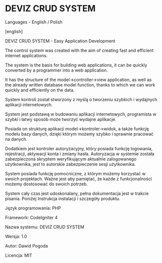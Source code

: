 # DEVIZ CRUD SYSTEM

Languages - English / Polish

[english]

DEVIZ CRUD SYSTEM - Easy Application Development

The control system was created with the aim of creating fast and efficient internet applications.

The system is the basis for building web applications, it can be quickly converted by a programmer into a web application.

It has the structure of the model->controller->view application, as well as the already written database model function, thanks to which we can work quickly and efficiently on the data.


System kontroli został stworzony z myślą o tworzeniu szybkich i wydajnych aplikacji internetowych. 

System jest podstawą w budowaniu aplikacji internetowych, programista w szybki i łatwy sposób może tworzyć wydajne aplikacje.

Posiada on strukturę aplikacji model->kontroler->widok, a także funkcję modelu bazy danych, dzięki którym możemy szybko i sprawnie pracować na danych. 

Dodatkiem jest kontroler autoryzacyjny, który posiada funkcję logowania, rejestracji, aktywacji konta i zmiany hasła. Autoryzacja w systemie została zabezpieczona skryptem weryfikującym aktualnie zalogowanego użytkownika, jest to autorskie zabezpieczenie sesji użytkownika. 

System posiada funkcję pomocniczne, z którym możemy korzystać w swoich projektach. Ważne jest aby pamiętać, że każde z funkcjonalności możemy dostosować do swoich potrzeb.


System cały czas jest udoskonalany, pełna dokumentacja jest w trakcie pisania. 
Poniżej Instrukcja instalacji i szczegóły produktu.


Język programowania: PHP

Framework: CodeIgniter 4

Nazwa systemu: DEVIZ CRUD SYSTEM

Wersja: 1.0

Autor: Dawid Pogoda

Licencja: MIT

